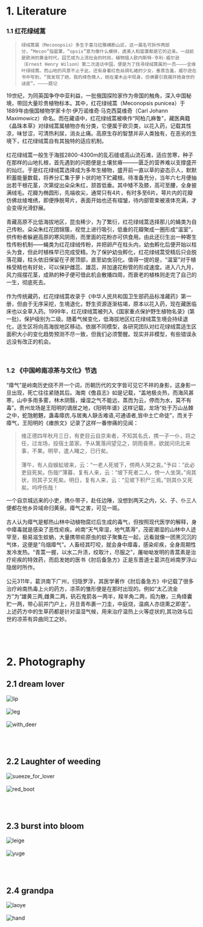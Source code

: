 # 1. Literature
### 1.1 红花绿绒蒿
>```绿绒蒿属（Meconopsis）多生于喜马拉雅横断山区，这一属名可拆作两部分，“Mecon”指罂粟，“opsis”意为像什么模样，虞美人和罂粟都是它的近亲。一战前是欧洲的黄金时代，园艺成为上流社会的时尚，植物猎人欧内斯特·亨利·威尔逊（Ernest Henry Wilson）第二次造访中国，便是为了找寻绿绒蒿属的一员————全缘叶绿绒蒿。而山地的风景不止于此，还有身着红色丝绸礼裙的少女，垂首含羞，威尔逊在书中写到，“我发现了她，我的绛色情人，她在灌木丛中现身，仿佛要引我揭开她身世的谜底”。————题记```
>
19世纪，为同英国争夺中亚利益，一批俄国探险家作为帝国的触角，深入中国秘境，带回大量珍贵植物标本。其中，红花绿绒蒿（Meconopsis punicea）于1889年由俄国植物学家卡尔·伊万诺维奇·马克西莫维奇（Carl Johann Maximowicz）命名。而在藏语中，红花绿绒蒿被唤作“阿柏几麻鲁”，藏医典籍《晶珠本草》对绿绒蒿属植物亦有分类，它便属于欧贝类，以花入药，记载其性凉，味甘涩，可清热利尿，消炎止痛。高原生存的智慧并非人类独有，在恶劣的生境下，红花绿绒蒿自有其独特的适应机制。
<br><br>
红花绿绒蒿一般生于海拔2800-4300m的乱石缝或高山流石滩，适应苦寒，种子在那样的山地扎根，首先遇到的问题便是土壤贫瘠———匮乏的营养难以支撑盛开的灿烂。于是红花绿绒蒿选择成为多年生植物，盛开前一直以草的姿态示人，默默积蓄能量数载，将养分汇集于萝卜状的地下贮藏根。待准备充分，当年六七月便抽出若干根花茎，次第绽出朵朵朱红，颔首低垂。其中矮不及膝，高可至腰，全身披满绒毛。花瓣为椭圆形，先端收尖，通常只有4片，有时多至6片。萼片内的花瓣仿佛丝绫堆绣，即便挣脱萼片，表面开始也还有褶皱，待内部管束被液体充满，才会变得光滑舒展。
<br><br>
青藏高原不比低海拔地区，昆虫稀少，为了繁衍，红花绿绒蒿选择那儿的蝇类为自己传粉。朵朵朱红花团锦簇，视觉上进行吸引，低垂的花瓣聚成一圈形成“温室”，供传粉者躲避高原的寒风阴雨，而里面的花粉亦可供食用。由此还衍生出一种寄生性传粉机制——蝇类为红花绿绒传粉，并把卵产在柱头内，幼虫孵化后便开始以柱头为食，但此时植株早已完成受精。为了保护幼虫孵化，红花绿绒蒿受精后只会脱落花瓣，柱头依旧保留在子房顶部，直至幼虫羽化。值得一提的是，“温室”对于植株受精也有好处，可以保护雌蕊、雄蕊，并加速花粉管的形成速度。进入八九月，风力摇摆花茎，成熟的种子便可借此机会散播四周，而衰老的植株则走完了自己的一生，彻底死去。
<br><br>
作为传统藏药，红花绿绒蒿收录于《中华人民共和国卫生部药品标准藏药》第一册，但由于无序采挖，生境退化，野生资源逐渐枯竭，原本以花入药，现在藏医临床也以全草入药。1999年，红花绿绒蒿被列入《国家重点保护野生植物名录》(第一批)，保护级别为二级。随着气候变化，低海拔地区红花绿绒蒿生境会持续退化，适生区将向高海拔地区移动。依据不同模型，各研究团队对红花绿绒蒿适生区面积大小的变化趋势预测不尽一致，但我们必须警醒。现实并非模型，有些错误永远没有改正的机会。

<br>

### 1.2 《中国岭南凉茶与文化》节选
“瘴气”是岭南历史绕不开一个词，历朝历代的文字皆可见它不祥的身影，这身影一旦出现，死亡往往紧随其后。海南《儋县志》如是记载，“盖地极炎热，而海风甚寒，山中多雨多雾，林木阴翳，燥湿之气不能远，蒸而为云，停而为水，莫不有毒”。贵州龙场是王阳明的谪居之地，《阳明年谱》这样记载，龙场“处于万山丛棘之中，蛇虺魍魉，蛊毒瘴疠,与居夷人鴃舌难语,可通语者,皆中土亡命徒”，而关于瘴气，王阳明的《瘗旅文》记录了这样一番惨痛的见闻：
<br>
>维正德四年秋月三日，有吏目云自京来者，不知其名氏，携一子一仆，将之任，过龙场，投宿土苗家。予从篱落间望见之，阴雨昏黑，欲就问讯北来事，不果。明早，遣人睹之，已行矣。
<br><br>
薄午，有人自蜈蚣坡来，云：“一老人死坡下，傍两人哭之哀。”予曰：“此必吏目死矣。伤哉!”薄暮，复有人来，云：“坡下死者二人，傍一人坐哭。”询其状，则其子又死矣。明日，复有人来，云：“见坡下积尸三焉。”则其仆又死矣。呜呼伤哉！
>
一个自京城远来的小吏，携仆带子，赴任边陲，没想到两天之内，父、子、仆三人便都在他乡异域命归黄泉。瘴气之害，可见一斑。
<br><br>
古人认为瘴气是郁热山林中动植物腐烂后生成的毒气，但按照现代医学的解释，身中瘴毒就是感染了恶性疟疾。岭南“天气卑湿，地气蒸溽”，茂密潮湿的山林中人迹罕至，极易滋生蚊蚋，大量携带疟原虫的蚊子聚集在一起，远看就像一团黑沉沉的气体，这便是“乌烟瘴气”。人畜经其叮咬，就会身中瘴毒，感染疟疾，全身周期性发冷发热。“青蒿一握，以水二升渍，绞取汁，尽服之”，屠呦呦发明的青蒿素是治疗疟疾的特效药，而启发她的医书《肘后备急方》正是东晋道士葛洪在岭南罗浮山隐居时所作。
<br><br>
公元311年，葛洪南下广州，归隐罗浮，其医学著作《肘后备急方》中记载了很多治疗岭南热毒上火的药方，凉茶的雏形便是在那时出现的。例如“太乙流金方”为“雄黄三两,雌黄二两，矾石鬼箭各一两半，羧羊角二两，捣为散，三角绛囊贮一两，带心前并门户上，月旦青布裹一刀圭，中庭烧，温病人亦烧熏之即差”。上述药方中的生草药都是针对温湿气候，用来治疗温热上火等症状的,其功效与后世的凉茶有异曲同工之妙。

<br><br>

# 2. Photography

## 2.1 dream lover
![lip](https://github.com/knight-qs/WINDOW/blob/main/fig/lip.jpg)
<br><br>
![leg](https://github.com/knight-qs/WINDOW/blob/main/fig/leg.jpg)
<br><br>
![with_deer](https://github.com/knight-qs/WINDOW/blob/main/fig/with%20deer.jpg)

<br><br>

## 2.2 Laughter of weeding
![sueeze_for_lover](https://github.com/knight-qs/WINDOW/blob/main/fig/sueeze%20for%20lover.jpg)
<br><br>
![red_boot](https://github.com/knight-qs/WINDOW/blob/main/fig/red%20boot.jpg)

<br><br>

## 2.3 burst into bloom
![leige](https://github.com/knight-qs/WINDOW/blob/main/fig/leige.jpg)
<br><br>
![yuge](https://github.com/knight-qs/WINDOW/blob/main/fig/IMG_1360.JPG)

<br><br>

## 2.4 grandpa
![laoye](https://github.com/knight-qs/WINDOW/blob/main/fig/grandpa.jpg)
<br><br>
![hand](https://github.com/knight-qs/WINDOW/blob/main/fig/hand.jpg)
